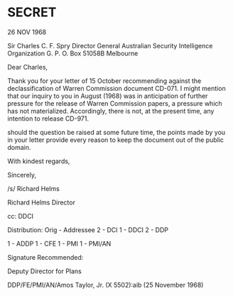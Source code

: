 # SECRET

26 NOV 1968

Sir Charles C. F. Spry
Director General
Australian Security Intelligence Organization
G. P. O. Box 51058B
Melbourne

Dear Charles,

Thank you for your letter of 15 October recommending against the declassification of Warren Commission document CD-071. I might mention that our inquiry to you in August (1968) was in anticipation of further pressure for the release of Warren Commission papers, a pressure which has not materialized. Accordingly, there is not, at the present time, any intention to release CD-971.

should the question be raised at some future time, the points made by you in your letter provide every reason to keep the document out of the public domain.

With kindest regards,

Sincerely,

/s/ Richard Helms

Richard Helms
Director

cc: DDCI

Distribution:
Orig - Addressee
2 - DCI
1 - DDCI
2 - DDP

1 - ADDP
1 - CFE
1 - PMI
1 - PMI/AN

Signature Recommended:

Deputy Director for Plans

DDP/FE/PMI/AN/Amos Taylor, Jr. (X 5502):aib (25 November 1968)
